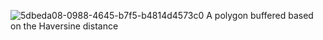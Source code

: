 ![5dbeda08-0988-4645-b7f5-b4814d4573c0](https://github.com/gurbuzkaanakkaya/Polygon-Buffering-Algorithm/assets/103320421/f0080894-115d-4900-b17b-7c33f0a1b929)
 A polygon buffered based on the Haversine distance
